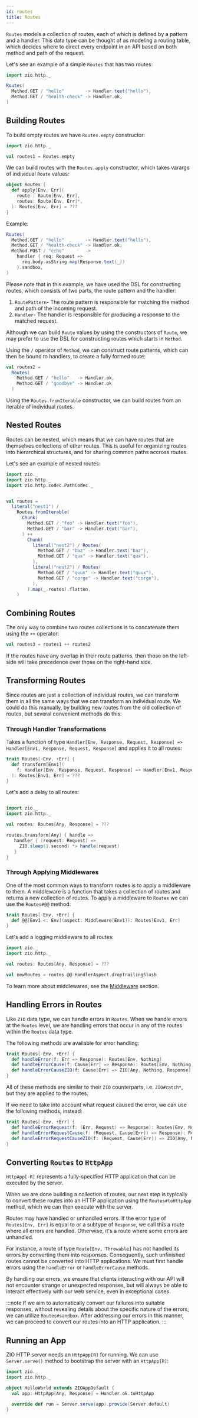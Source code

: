 ```yaml
---
id: routes
title: Routes
---
```


`Routes` models a collection of routes, each of which is defined by a pattern and a handler. This data type can be thought of as modeling a routing table, which decides where to direct every endpoint in an API based on both method and path of the request.

Let's see an example of a simple `Routes` that has two routes:

```scala mdoc:compile-only
import zio.http._

Routes(
  Method.GET / "hello"        -> Handler.text("hello"),
  Method.GET / "health-check" -> Handler.ok,
)
```

## Building Routes

To build empty routes we have `Routes.empty` constructor:

```scala mdoc:silent
import zio.http._ 

val routes1 = Routes.empty
```

We can build routes with the `Routes.apply` constructor, which takes varargs of individual `Route` values:

```scala
object Routes {
  def apply[Env, Err](
    route : Route[Env, Err],
    routes: Route[Env, Err]*,
  ): Routes[Env, Err] = ???
}
```

Example:

```scala mdoc:compile-only
Routes(
  Method.GET / "hello"        -> Handler.text("hello"),
  Method.GET / "health-check" -> Handler.ok,
  Method.POST / "echo"        ->
    handler { req: Request =>
      req.body.asString.map(Response.text(_))
    }.sandbox,
)
```

Please note that in this example, we have used the DSL for constructing routes, which consists of two parts, the route pattern and the handler:

1. `RoutePattern`- The route pattern is responsible for matching the method and path of the incoming request.
2. `Handler`- The handler is responsible for producing a response to the matched request.

Although we can build `Route` values by using the constructors of `Route`, we may prefer to use the DSL for constructing routes which starts in `Method`.

Using the `/` operator of `Method`, we can construct route patterns, which can then be bound to handlers, to create a fully formed route:

```scala mdoc:silent
val routes2 = 
  Routes(
    Method.GET / "hello"   -> Handler.ok,
    Method.GET / "goodbye" -> Handler.ok
  )
```

Using the `Routes.fromIterable` constructor, we can build routes from an iterable of individual routes.

## Nested Routes

Routes can be nested, which means that we can have routes that are themselves collections of other routes. This is useful for organizing routes into hierarchical structures, and for sharing common paths accross routes.

Let's see an example of nested routes:

```scala mdoc:compile-only
import zio._
import zio.http._
import zio.http.codec.PathCodec._


val routes = 
  literal("nest1") /
    Routes.fromIterable(
      Chunk(
        Method.GET / "foo" -> Handler.text("foo"),
        Method.GET / "bar" -> Handler.text("bar"),
      ) ++
        Chunk(
          literal("nest2") / Routes(
            Method.GET / "baz" -> Handler.text("baz"),
            Method.GET / "qux" -> Handler.text("qux"),
          ),
          literal("nest2") / Routes(
            Method.GET / "quux" -> Handler.text("quux"),
            Method.GET / "corge" -> Handler.text("corge"),
          ),
        ).map(_.routes).flatten,
    )
```

## Combining Routes

The only way to combine two routes collections is to concatenate them using the `++` operator:

```scala mdoc:silent
val routes3 = routes1 ++ routes2
```

If the routes have any overlap in their route patterns, then those on the left-side will take 
precedence over those on the right-hand side.

## Transforming Routes

Since routes are just a collection of individual routes, we can transform them in all the same ways that we can transform an individual route. We could do this manually, by building new routes from the old collection of routes, but several convenient methods do this:

### Through Handler Transformations

Takes a function of type `Handler[Env, Response, Request, Response] => Handler[Env1, Response, Request, Response]` and applies it to all routes:

```scala
trait Routes[-Env, +Err] {
  def transform[Env1](
    f: Handler[Env, Response, Request, Response] => Handler[Env1, Response, Request, Response],
  ): Routes[Env1, Err] = ???
}  
```

Let's add a delay to all routes:

```scala mdoc:reset
```

```scala mdoc:compile-only
import zio._
import zio.http._

val routes: Routes[Any, Response] = ???

routes.transform[Any] { handle =>
   handler { (request: Request) => 
     ZIO.sleep(1.second) *> handle(request)
   }
}
```

### Through Applying Middlewares

One of the most common ways to transform routes is to apply a middleware to them. A middleware is a function that takes a collection of routes and returns a new collection of routes. To apply a middleware to `Routes` we can use the `Routes#@@` method:

```scala
trait Routes[-Env, +Err] {
  def @@[Env1 <: Env](aspect: Middleware[Env1]): Routes[Env1, Err]
}
```

Let's add a logging middleware to all routes:

```scala mdoc:compile-only
import zio._
import zio.http._

val routes: Routes[Any, Response] = ???

val newRoutes = routes @@ HandlerAspect.dropTrailingSlash
```

To learn more about middlewares, see the [Middleware](middleware.md) section.

## Handling Errors in Routes

Like `ZIO` data type, we can handle errors in `Routes`. When we handle errors at the `Routes` level, we are handling errors that occur in any of the routes within the `Routes` data type.

The following methods are available for error handling:

```scala
trait Routes[-Env, +Err] {
  def handleError(f: Err => Response): Routes[Env, Nothing]
  def handleErrorCause(f: Cause[Err] => Response): Routes[Env, Nothing]
  def handleErrorCauseZIO(f: Cause[Err] => ZIO[Any, Nothing, Response]): Routes[Env, Nothing]
}
```

All of these methods are similar to their `ZIO` counterparts, i.e. `ZIO#catch*`, but they are applied to the routes.

If we need to take into account what request caused the error, we can use the following methods, instead:

```scala
trait Routes[-Env, +Err] {
  def handleErrorRequest(f: (Err, Request) => Response): Routes[Env, Nothing]
  def handleErrorRequestCause(f: (Request, Cause[Err]) => Response): Routes[Env, Nothing]
  def handleErrorRequestCauseZIO(f: (Request, Cause[Err]) => ZIO[Any, Nothing, Response]): Routes[Env, Nothing]
}
```

## Converting `Routes` to `HttpApp`

`HttpApp[-R]` represents a fully-specified HTTP application that can be executed by the server.

When we are done building a collection of routes, our next step is typically to convert these routes into an HTTP application using the `Routes#toHttpApp` method, which we can then execute with the server.

Routes may have handled or unhandled errors.  If the error type of `Routes[Env, Err]` is equal to or a subtype of `Response`, we call this a route where all errors are handled. Otherwise, it's a route where some errors are unhandled.

For instance, a route of type `Route[Env, Throwable]` has not handled its errors by converting them into responses. Consequently, such unfinished routes cannot be converted into HTTP applications. We must first handle errors using the `handleError` or `handleErrorCause` methods.

By handling our errors, we ensure that clients interacting with our API will not encounter strange or unexpected responses, but will always be able to interact effectively with our web service, even in exceptional cases.

:::note
If we aim to automatically convert our failures into suitable responses, without revealing details about the specific nature of the errors, we can utilize `Routes#sandbox`. After addressing our errors in this manner, we can proceed to convert our routes into an HTTP application.
:::

## Running an App

ZIO HTTP server needs an `HttpApp[R]` for running. We can use `Server.serve()` method to bootstrap the server with
an `HttpApp[R]`:

```scala mdoc:compile-only
import zio._
import zio.http._

object HelloWorld extends ZIOAppDefault {
  val app: HttpApp[Any, Response] = Handler.ok.toHttpApp

  override def run = Server.serve(app).provide(Server.default)
} 
```
